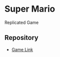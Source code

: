 # Super Mario
Replicated Game

## Repository
- [Game Link](https://github.com/maldonadoq/super-mario)
